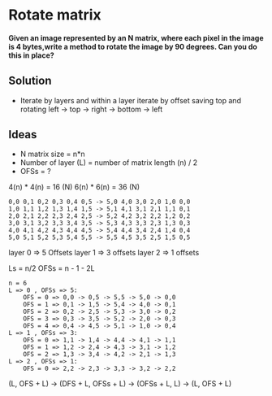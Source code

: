 # Rotate matrix
#### Given an image represented by an N matrix, where each pixel in the image is 4 bytes,write a method to rotate the image by 90 degrees. Can you do this in place?
## Solution
- Iterate by layers and within a layer iterate by offset saving top and rotating left -> top -> right -> bottom -> left
## Ideas
- N matrix size = n*n
- Number of layer (L) = number of matrix length (n) / 2
- OFSs = ?

4(n) * 4(n) = 16 (N)
6(n) * 6(n) = 36 (N)

    0,0 0,1 0,2 0,3 0,4 0,5 -> 5,0 4,0 3,0 2,0 1,0 0,0
    1,0 1,1 1,2 1,3 1,4 1,5 -> 5,1 4,1 3,1 2,1 1,1 0,1
    2,0 2,1 2,2 2,3 2,4 2,5 -> 5,2 4,2 3,2 2,2 1,2 0,2
    3,0 3,1 3,2 3,3 3,4 3,5 -> 5,3 4,3 3,3 2,3 1,3 0,3
    4,0 4,1 4,2 4,3 4,4 4,5 -> 5,4 4,4 3,4 2,4 1,4 0,4
    5,0 5,1 5,2 5,3 5,4 5,5 -> 5,5 4,5 3,5 2,5 1,5 0,5 

layer 0 => 5 Offsets
layer 1 => 3 offsets
layer 2 => 1 offsets

Ls = n/2
OFSs = n - 1 - 2L

    n = 6
    L => 0 , OFSs => 5:
        OFS = 0 => 0,0 -> 0,5 -> 5,5 -> 5,0 -> 0,0
        OFS = 1 => 0,1 -> 1,5 -> 5,4 -> 4,0 -> 0,1
        OFS = 2 => 0,2 -> 2,5 -> 5,3 -> 3,0 -> 0,2
        OFS = 3 => 0,3 -> 3,5 -> 5,2 -> 2,0 -> 0,3
        OFS = 4 => 0,4 -> 4,5 -> 5,1 -> 1,0 -> 0,4
    L => 1 , OFSs => 3:
        OFS = 0 => 1,1 -> 1,4 -> 4,4 -> 4,1 -> 1,1
        OFS = 1 => 1,2 -> 2,4 -> 4,3 -> 3,1 -> 1,2
        OFS = 2 => 1,3 -> 3,4 -> 4,2 -> 2,1 -> 1,3
    L => 2 , OFSs => 1:
        OFS = 0 => 2,2 -> 2,3 -> 3,3 -> 3,2 -> 2,2

(L, OFS + L) -> (DFS + L, OFSs + L) -> (OFSs + L, L) -> (L, OFS + L)